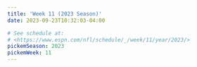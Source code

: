 ```yaml
---
title: 'Week 11 (2023 Season)'
date: 2023-09-23T10:32:03-04:00

# See schedule at:
# <https://www.espn.com/nfl/schedule/_/week/11/year/2023/>
pickemSeason: 2023
pickemWeek: 11
---
```


